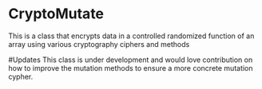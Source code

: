 # CryptoMutate
This is a class that encrypts data in a controlled randomized function of an array using various cryptography ciphers and methods 

#Updates 
This class is under development and would love contribution on how to improve the mutation methods to ensure a more concrete mutation cypher.
